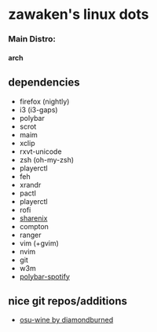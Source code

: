 # zawaken's linux dots

### Main Distro:
#### arch

## dependencies

* firefox (nightly)
* i3 (i3-gaps)
* polybar
* scrot
* maim
* xclip
* rxvt-unicode
* zsh (oh-my-zsh)
* playerctl
* feh
* xrandr
* pactl
* playerctl
* rofi
* [sharenix](https://github.com/Francesco149/sharenix)
* compton
* ranger
* vim (+gvim)
* nvim
* git
* w3m
* [polybar-spotify](https://github.com/Jvanrhijn/polybar-spotify)


## nice git repos/additions

* [osu-wine by diamondburned](https://gitlab.com/osu-wine/osu-wine)
